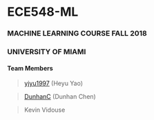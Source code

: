 # ECE548-ML

### MACHINE LEARNING COURSE FALL 2018
### UNIVERSITY OF MIAMI

#### Team Members 
>[yjyu1997](https://github.com/yjyu1997) (Heyu Yao)

>[DunhanC](https://github.com/DunhanC) (Dunhan Chen)

> Kevin Vidouse
